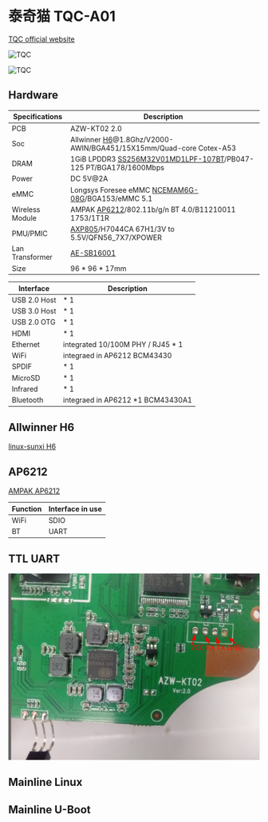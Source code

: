 # 泰奇猫 TQC-A01 

[TQC official website](https://tq.ultrapower.com.cn/index.html)

![TQC](https://tqc.taiqigame.com/tqc/webImages/indexbanner.png)

![TQC](https://tqc.taiqigame.com/tqc/webImages/product.png)

## Hardware

| Specifications| Description |
| ----- | --- |
| PCB   | AZW-KT02 2.0 |
| Soc   | Allwinner [H6](https://linux-sunxi.org/H6)@1.8Ghz/V2000-AWIN/BGA451/15X15mm/Quad-core Cotex-A53 |
| DRAM  | 1GiB LPDDR3 [SS256M32V01MD1LPF-107BT](https://www.spectek.com/menus/we_detail.aspx?memType=LPDDR3)/PB047-125 PT/BGA178/1600Mbps |
| Power | DC 5V@2A |
| eMMC  | Longsys Foresee eMMC [NCEMAM6G-08G](https://www.arrow.com/en/datasheets/9029653725/shenzhen-longsys-electronics-co.-ltd/ncemam6g-08g)/BGA153/eMMC 5.1 |
| Wireless Module | AMPAK [AP6212](https://fccid.io/PJ5-AX905/User-Manual/User-manual-3321089.pdf)/802.11b/g/n BT 4.0/B11210011 1753/1T1R |
| PMU/PMIC | [AXP805](http://linux-sunxi.org/images/b/bc/AXP805_Datasheet_V1.0_en.pdf)/H7044CA 67H1/3V to 5.5V/QFN56_7X7/XPOWER |
| Lan Transformer | [AE-SB16001](http://www.appselectronics.com/Uploads/product/5ae167b80285a.pdf) |
| Size  | 96 * 96 * 17mm|


| Interface | Description  |
| ------------ | --- |
| USB 2.0 Host | * 1 |
| USB 3.0 Host | * 1 |
| USB 2.0 OTG  | * 1 |
| HDMI         | * 1 |
| Ethernet     | integrated 10/100M PHY / RJ45 * 1 |
| WiFi         | integraed in AP6212 BCM43430 |
| SPDIF        | * 1 |
| MicroSD      | * 1 |
| Infrared     | * 1 |
| Bluetooth    | integraed in AP6212 *1 BCM43430A1 |

## Allwinner H6

[linux-sunxi H6](https://linux-sunxi.org/H6)

## AP6212

[AMPAK AP6212](https://deviwiki.com/wiki/AMPAK_AP6212)

| Function | Interface in use |
| -------- | --------- |
| WiFi     |  SDIO     |
| BT       |  UART     |

## TTL UART

![TQC-TTL](./image/TQC-TTL-UART.png)

## Mainline Linux

## Mainline U-Boot


